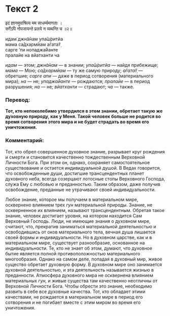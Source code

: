 # Текст 2

इदं ज्ञानमुपाश्रित्य मम साधर्म्यमागताः ।  
सर्गेऽपि नोपजायन्ते प्रलये न व्यथन्ति च ॥२॥

идам̇ джн̃а̄нам упа̄ш́ритйа  
мама са̄дхармйам а̄гата̄т̣  
сарге ’пи нопаджа̄йанте  
пралайе на вйатханти ча

_идам_ — этом; _джн̃а̄нам_ — в знании; _упа̄ш́ритйа_ — найдя прибежище; _мама_ — Мою; _са̄дхармйам_ — ту же самую природу; _а̄гата̄т̣_ — обретшие; _сарге апи_ — даже в период сотворения (материального мира); _на_ — не; _упаджа̄йанте_ — рождаются; _пралайе_ — в период разрушения; _на_ — не; _вйатханти_ — страдают; _ча_ — также.

### Перевод:

**Тот, кто непоколебимо утвердился в этом знании, обретает такую же духовную природу, как у Меня. Такой человек больше не родится во время сотворения этого мира и не будет страдать во время его уничтожения.**

### Комментарий:

Тот, кто обрел совершенное духовное знание, разрывает круг рождения и смерти и становится качественно тождественным Верховной Личности Бога. При этом он, однако, сохраняет самостоятельное существование и остается индивидуальной душой. В Ведах говорится, что освобожденные души, достигшие трансцендентных планет духовного неба, всегда созерцают лотосные стопы Верховного Господа, служа Ему с любовью и преданностью. Таким образом, даже получив освобождение, преданные не утрачивают своей индивидуальности.

Любое знание, которое мы получаем в материальном мире, осквернено влиянием трех _гун_ материальной природы. Знание, не оскверненное их влиянием, называют трансцендентным. Обретая такое знание, человек достигает уровня, на котором находится Сам Верховный Господь. Люди, не имеющие знания о духовном мире, считают, что, прекратив заниматься материальной деятельностью и освободившись от оков материального тела, вечная душа лишается своей формы и индивидуальности. Но в духовном царстве, как и в материальном мире, существует разнообразие, основанное на индивидуальности. Те, кто не знает об этом, думают, что духовное бытие является полной противоположностью материального многообразия. Однако на самом деле, попадая в духовный мир, живое существо обретает духовную форму. В духовном мире оно занимается духовной деятельностью, и эта деятельность называется жизнью в преданности. Атмосфера духовного мира не осквернена влиянием материальных _гун,_ и живые существа там качественно неотличны от Верховной Личности Бога. Чтобы обрести это знание, необходимо развить в себе все духовные качества. Тот, кто обладает этими качествами, не рождается в материальном мире в период его сотворения и не погибает вместе с этим миром во время его уничтожения.